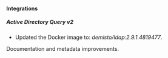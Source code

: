 
#### Integrations

##### Active Directory Query v2
- Updated the Docker image to: *demisto/ldap:2.9.1.4819477*.

Documentation and metadata improvements.